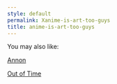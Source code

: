 ```yaml
---
style: default
permalink: Xanime-is-art-too-guys
title: anime-is-art-too-guys
---
```

You may also like:

[Annon](http://scp-wiki.net/annon)

[Out of Time](http://scp-wiki.net/clock-is-ticking)
